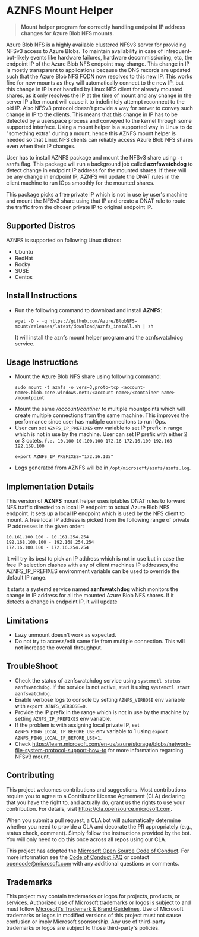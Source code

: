 # AZNFS Mount Helper

> **Mount helper program for correctly handling endpoint IP address changes for Azure Blob NFS mounts.**

Azure Blob NFS is a highly available clustered NFSv3 server for providing NFSv3 access to Azure Blobs. To maintain availability 
in case of infrequent-but-likely events like hardware failures, hardware decommissioning, etc, the endpoint IP of the Azure Blob 
NFS endpoint may change. This change in IP is mostly transparent to applications because the DNS records are updated such that the
Azure Blob NFS FQDN now resolves to this new IP. This works fine for new mounts as they will automatically connect to the new IP,
but this change in IP is not handled by Linux NFS client for already mounted shares, as it only resolves the IP at the time of mount
and any change in the server IP after mount will cause it to indefinitely attempt reconnect to the old IP. Also NFSv3 protocol doesn't 
provide a way for server to convey such change in IP to the clients. This means that this change in IP has to be detected by a userspace
process and conveyed to the kernel through some supported interface. Using a mount helper is a supported way in Linux to do "something 
extra" during a mount, hence this AZNFS mount helper is needed so that Linux NFS clients can reliably access Azure Blob NFS shares even 
when their IP changes.

User has to install AZNFS package and mount the NFSv3 share using `-t aznfs` flag.  This package will run a background job called 
**aznfswatchdog** to detect change in endpoint IP address for the mounted shares. If there will be any change in endpoint IP, 
AZNFS will update the DNAT rules in the client machine to run IOps smoothly for the mounted shares.

This package picks a free private IP which is not in use by user's machine and mount the NFSv3 share using that IP and
create a DNAT rule to route the traffic from the chosen private IP to original endpoint IP.

## Supported Distros

AZNFS is supported on following Linux distros: 

- Ubuntu
- RedHat
- Rocky
- SUSE
- Centos


## Install Instructions

- Run the following command to download and install **AZNFS**:
	```
	wget -O - -q https://github.com/Azure/BlobNFS-mount/releases/latest/download/aznfs_install.sh | sh
	```
 	It will install the aznfs mount helper program and the aznfswatchdog service.


## Usage Instructions

- Mount the Azure Blob NFS share using following command: 
	```
	sudo mount -t aznfs -o vers=3,proto=tcp <account-name>.blob.core.windows.net:/<account-name>/<container-name> /mountpoint
	```
- Mount the same _/account/continer_ to multiple mountpoints which will create multiple connections from the 
  same machine. This improves the performance since user has multiple connecitons to run IOps.
- User can set `AZNFS_IP_PREFIXES` env variable to set IP prefix in range which is not in use by the machine. User can 
  set IP prefix with either 2 or 3 octets. `f.e. 10.100 10.100.100 172.16 172.16.100 192.168 192.168.100`
  ```
  export AZNFS_IP_PREFIXES="172.16.105"
  ```
- Logs generated from AZNFS will be in `/opt/microsoft/aznfs/aznfs.log`.

## Implementation Details

This version of **AZNFS** mount helper uses iptables DNAT rules to forward NFS traffic directed to a local IP
endpoint to actual Azure Blob NFS endpoint. It sets up a local IP endpoint which is used by the NFS client to 
mount. A free local IP address is picked from the following range of private IP addresses in the given order: 
  ``` 
  10.161.100.100 - 10.161.254.254
  192.168.100.100 - 192.168.254.254
  172.16.100.100 - 172.16.254.254
  ```

It will try its best to pick an IP address which is not in use but in case the free IP selection clashes with any 
of client machines IP addresses, the AZNFS_IP_PREFIXES environment variable can be used to override the default IP range.

It starts a systemd service named **aznfswatchdog** which monitors the change in IP address for all the mounted Azure Blob 
NFS shares. If it detects a change in endpoint IP, it will update  

## Limitations

- Lazy unmount doesn't work as expected.
- Do not try to access/edit same file from multiple connection. This will not increase the overall throughput.


## TroubleShoot

- Check the status of aznfswatchdog service using `systemctl status aznfswatchdog`. If the service is not active, start
  it using `systemctl start aznfswatchdog`.
- Enable verbose logs to console by setting `AZNFS_VERBOSE` env variable with `export AZNFS_VERBOSE=0`.
- Provide the IP prefix in the range which is not in use by the machine by setting `AZNFS_IP_PREFIXES` env variable.
- If the problem is with assigning local private IP, set `AZNFS_PING_LOCAL_IP_BEFORE_USE` env variable to 1 using
  `export AZNFS_PING_LOCAL_IP_BEFORE_USE=1`.
- Check https://learn.microsoft.com/en-us/azure/storage/blobs/network-file-system-protocol-support-how-to for more 
  information regarding NFSv3 mount.


## Contributing

This project welcomes contributions and suggestions.  Most contributions require you to agree to a
Contributor License Agreement (CLA) declaring that you have the right to, and actually do, grant us
the rights to use your contribution. For details, visit https://cla.opensource.microsoft.com.

When you submit a pull request, a CLA bot will automatically determine whether you need to provide
a CLA and decorate the PR appropriately (e.g., status check, comment). Simply follow the instructions
provided by the bot. You will only need to do this once across all repos using our CLA.

This project has adopted the [Microsoft Open Source Code of Conduct](https://opensource.microsoft.com/codeofconduct/).
For more information see the [Code of Conduct FAQ](https://opensource.microsoft.com/codeofconduct/faq/) or
contact [opencode@microsoft.com](mailto:opencode@microsoft.com) with any additional questions or comments.


## Trademarks

This project may contain trademarks or logos for projects, products, or services. Authorized use of Microsoft 
trademarks or logos is subject to and must follow 
[Microsoft's Trademark & Brand Guidelines](https://www.microsoft.com/en-us/legal/intellectualproperty/trademarks/usage/general).
Use of Microsoft trademarks or logos in modified versions of this project must not cause confusion or imply Microsoft sponsorship.
Any use of third-party trademarks or logos are subject to those third-party's policies.
